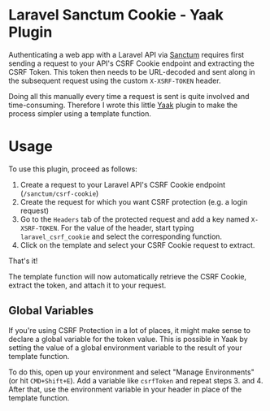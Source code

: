 # Laravel Sanctum Cookie - Yaak Plugin

Authenticating a web app with a Laravel API via [Sanctum](https://laravel.com/docs/11.x/sanctum#spa-authentication) requires first sending a request to your API's CSRF Cookie endpoint and extracting the CSRF Token. This token then needs to be URL-decoded and sent along in the subsequent request using the custom `X-XSRF-TOKEN` header.

Doing all this manually every time a request is sent is quite involved and time-consuming. Therefore I wrote this little [Yaak](https://yaak.app/) plugin to make the process simpler using a template function.

# Usage

To use this plugin, proceed as follows:

1. Create a request to your Laravel API's CSRF Cookie endpoint (`/sanctum/csrf-cookie`)
2. Create the request for which you want CSRF protection (e.g. a login request)
3. Go to the `Headers` tab of the protected request and add a key named `X-XSRF-TOKEN`. For the value of the header, start typing `laravel_csrf_cookie` and select the corresponding function.
4. Click on the template and select your CSRF Cookie request to extract.

That's it!

The template function will now automatically retrieve the CSRF Cookie, extract the token, and attach it to your request.

## Global Variables

If you're using CSRF Protection in a lot of places, it might make sense to declare a global variable for the token value. This is possible in Yaak by setting the value of a global environment variable to the result of your template function.

To do this, open up your environment and select "Manage Environments" (or hit `CMD+Shift+E`). Add a variable like `csrfToken` and repeat steps 3. and 4. After that, use the environment variable in your header in place of the template function.
